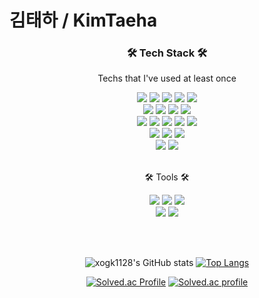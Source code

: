 <h1> 김태하 / KimTaeha </h1>

<!--
**xogk1128/xogk1128** is a ✨ _special_ ✨ repository because its `README.md` (this file) appears on your GitHub profile.

Here are some ideas to get you started

- 🔭 I’m currently working on 
- 🌱 I’m currently learning 
- 👯 I’m looking to collaborate on .
- 🤔 I’m looking for help with 
- 💬 Ask me about 
- 📫 How to reach me
- 😄 Pronouns: 
- ⚡ Fun fac
-->

<!-- <div align=center>
	<img src="https://capsule-render.vercel.app/api?type=waving&color=auto&height=200&section=header&text=Yermi%20Github!&fontSize=90" />	
</div> -->
<div align=center>
	<h3>🛠 Tech Stack 🛠</h3>
	<p>Techs that I've used at least once</p>
	<img src="https://img.shields.io/badge/Python-3766AB?style=flat-square&logo=Python&logoColor=white" />
	<img src="https://img.shields.io/badge/C-A8B9CC?style=flat-square&logo=C&logoColor=white"/>   
	<img src="https://img.shields.io/badge/C++-00599C?style=flat-square&logo=C%2B%2B&logoColor=white"/>
	<img src="https://img.shields.io/badge/Java-007396?style=flat&logo=Conda-Forge&logoColor=white" />
	<img src="https://img.shields.io/badge/Kotlin-7F52FF?style=flat-square&logo=Kotlin&logoColor=white" />
	<br>
	<img src="https://img.shields.io/badge/HTML5-E34F26?style=flat&logo=HTML5&logoColor=white" />
	<img src="https://img.shields.io/badge/CSS3-1572B6?style=flat&logo=CSS3&logoColor=white" />
	<img src="https://img.shields.io/badge/JavaScript-F7DF1E?style=flat&logo=JavaScript&logoColor=white" />
	<img src="https://img.shields.io/badge/React-61DAFB?style=flat&logo=React&logoColor=white" />
	<br>
	<img src="https://img.shields.io/badge/Spring-6DB33F?style=flat-square&logo=Spring&logoColor=white" />
	<img src="https://img.shields.io/badge/Django-092E20?style=flat-square&logo=Django&logoColor=white" />
 	<img src="https://img.shields.io/badge/Flask-000000?style=flat&logo=Flask&logoColor=white" />
	<img src="https://img.shields.io/badge/Nodejs-339933?style=flat-square&logo=Node.js&logoColor=white" />
	<img src="https://img.shields.io/badge/Express-000000?style=flat-square&logo=Express&logoColor=white" />
 	<br>
	<img src="https://img.shields.io/badge/MySQL-4479A1?style=flat&logo=MySQL&logoColor=white" />
	<img src="https://img.shields.io/badge/MongoDB-47A248?style=flat&logo=MongoDB&logoColor=white" />
 	<img src="https://img.shields.io/badge/MQTT-660066?style=flat&logo=MQTT&logoColor=white" />
  	<br>
   	<img src="https://img.shields.io/badge/Amazon EC2-FF9900?style=flat&logo=amazonec2&logoColor=white"/>
  	<img src="https://img.shields.io/badge/Amazon S3-569A31?style=flat&logo=amazons3&logoColor=white"/>
 	
	
	
</div>
<div align="center">
	
<!-- 	<img src="https://img.shields.io/badge/jQuery-0769AD?style=flat&logo=jQuery&logoColor=white" /> -->
<!-- 	<br>
	<img src="https://img.shields.io/badge/Spring-6DB33F?style=flat&logo=Spring&logoColor=white" />
	<img src="https://img.shields.io/badge/Bootstrap-7952B3?style=flat&logo=Bootstrap&logoColor=white" />
	<img src="https://img.shields.io/badge/Selenium-43B02A?style=flat&logo=Selenium&logoColor=white" />
	<img src="https://img.shields.io/badge/Mybatis-000000?style=flat&logo=Fluentd&logoColor=white" /> -->
<!-- 	<br>
	<img src="https://img.shields.io/badge/Oracle%20SQL-F80000?style=flat&logo=Oracle&logoColor=white" />
	<img src="https://img.shields.io/badge/MySQL-4479A1?style=flat&logo=MySQL&logoColor=white" />
	<img src="https://img.shields.io/badge/MariaDB-003545?style=flat&logo=MariaDB&logoColor=white" />
	<img src="https://img.shields.io/badge/Linux-FCC624?style=flat&logo=Linux&logoColor=white" /> -->
</div>
<br>
<div align=center>
	<p>🛠 Tools 🛠</p>
</div>
<div align=center>
	<img src="https://img.shields.io/badge/Intellij_IDEA-000000?style=flat&logo=IntellijIDEA&logoColor=white" />
	<img src="https://img.shields.io/badge/Eclipse%20IDE-2C2255?style=flat&logo=EclipseIDE&logoColor=white" />
	<img src="https://img.shields.io/badge/Visual%20Studio%20Code-007ACC?style=flat&logo=VisualStudioCode&logoColor=white" />
<!-- 	<img src="https://img.shields.io/badge/Tomcat-F8DC75?style=flat&logo=ApacheTomcat&logoColor=white" />
	<img src="https://img.shields.io/badge/NGINX-009639?style=flat&logo=NGINX&logoColor=white" />
	<img src="https://img.shields.io/badge/AWS-232F3E?style=flat&logo=AmazonAWS&logoColor=white" />
	<img src="https://img.shields.io/badge/SVN-809CC9?style=flat&logo=Subversion&logoColor=white" /> -->
	<br>
	<img src="https://img.shields.io/badge/GitHub-181717?style=flat&logo=GitHub&logoColor=white" />
	<img src="https://img.shields.io/badge/Figma-F24E1E?style=flat&logo=Figma&logoColor=white" />
</div>

<br><br>

<div align=center>

![xogk1128's GitHub stats](https://github-readme-stats.vercel.app/api?username=xogk1128&show_icons=true&theme=merko)
[![Top Langs](https://github-readme-stats.vercel.app/api/top-langs/?username=xogk1128&layout=compact)](https://github.com/xogk1128/github-readme-stats)	
	
[![Solved.ac Profile](http://mazassumnida.wtf/api/v2/generate_badge?boj=xogk1128)](https://solved.ac/xogk1128)
[![Solved.ac profile](http://mazandi.herokuapp.com/api?handle=xogk1128&theme=dark)](https://solved.ac/xogk1128/)
	
</div>

<!-- ![Taeha's GitHub Contributor stats](https://github-contributor-stats.vercel.app/api?username=xogk1128) -->
